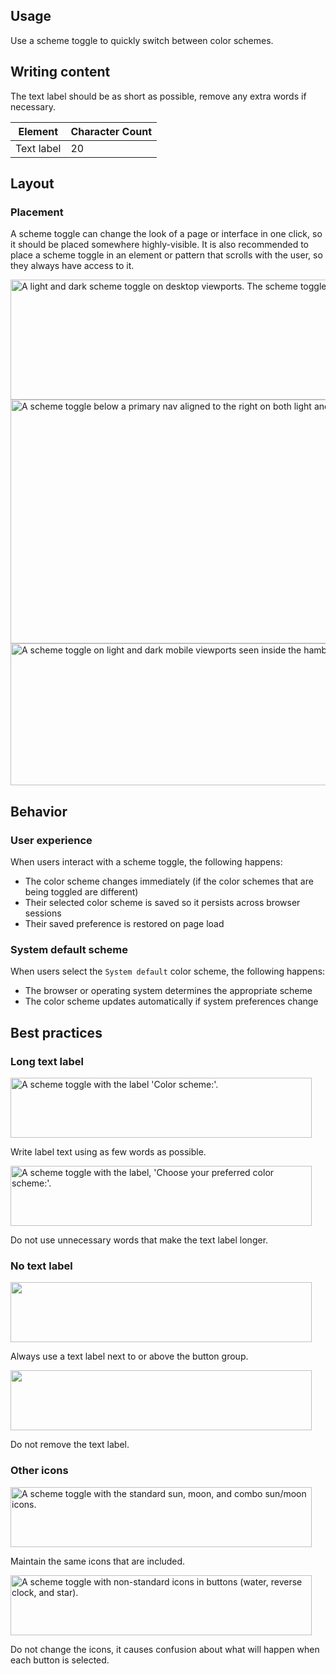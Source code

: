 ## Usage

Use a scheme toggle to quickly switch between color schemes.

## Writing content

The text label should be as short as possible, remove any extra words if necessary.

<rh-table>

| Element      | Character Count |
|--------------|-----------------|
| Text label   | 20              |

</rh-table>

## Layout

### Placement

A scheme toggle can change the look of a page or interface in one click, so it should be placed somewhere highly-visible. It is also recommended to place a scheme toggle in an element or pattern that scrolls with the user, so they always have access to it.

<uxdot-example color-palette="light" layout="full" no-border>
  <img alt="A light and dark scheme toggle on desktop viewports. The scheme toggle is on the far right and the logo is on the far left."
       src="../scheme-toggle-guidelines-layout-placement-1.svg"
       width="1012"
       height="192">
</uxdot-example>

<uxdot-example color-palette="light" layout="full" no-border>
  <img alt="A scheme toggle below a primary nav aligned to the right on both light and dark color schemes."
       src="../scheme-toggle-guidelines-layout-placement-2.svg"
       width="1012"
       height="390">
</uxdot-example>

<uxdot-example color-palette="light" layout="full" no-border>
  <img alt="A scheme toggle on light and dark mobile viewports seen inside the hamburger menu."
       src="../scheme-toggle-guidelines-layout-placement-3.svg"
       width="784"
       height="227">
</uxdot-example>

## Behavior

### User experience

When users interact with a scheme toggle, the following happens:

  - The color scheme changes immediately (if the color schemes that are being toggled are different)
  - Their selected color scheme is saved so it persists across browser sessions
  - Their saved preference is restored on page load

### System default scheme

When users select the `System default` color scheme, the following happens:

  - The browser or operating system determines the appropriate scheme
  - The color scheme updates automatically if system preferences change

## Best practices

### Long text label

<div class="grid sm-two-columns">
  <uxdot-best-practice variant="do">
    <uxdot-example slot="image" color-palette="lightest">
      <img src="../scheme-toggle-guidelines-best-practice-1-do.svg"
        alt="A scheme toggle with the label 'Color scheme:'."
        width="482"
        height="96">
    </uxdot-example>
    <p>Write label text using as few words as possible.</p>
  </uxdot-best-practice>

  <uxdot-best-practice variant="dont">
    <uxdot-example slot="image" color-palette="lightest">
      <img src="../scheme-toggle-guidelines-best-practice-1-dont.svg"
        alt="A scheme toggle with the label, 'Choose your preferred color scheme:'."
        width="482"
        height="96">
    </uxdot-example>
    <p>Do not use unnecessary words that make the text label longer.</p>
  </uxdot-best-practice>
</div>

### No text label

<div class="grid sm-two-columns">
  <uxdot-best-practice variant="do">
    <uxdot-example slot="image" color-palette="lightest">
      <img src="../scheme-toggle-guidelines-best-practice-2-do.svg"
        alt=""
        width="482"
        height="96">
    </uxdot-example>
    <p>Always use a text label next to or above the button group.</p>
  </uxdot-best-practice>

  <uxdot-best-practice variant="dont">
    <uxdot-example slot="image" color-palette="lightest">
      <img src="../scheme-toggle-guidelines-best-practice-2-dont.svg"
        alt=""
        width="482"
        height="96">
    </uxdot-example>
    <p>Do not remove the text label.</p>
  </uxdot-best-practice>
</div>

### Other icons

<div class="grid sm-two-columns">
  <uxdot-best-practice variant="do">
    <uxdot-example slot="image" color-palette="lightest">
      <img src="../scheme-toggle-guidelines-best-practice-3-do.svg"
        alt="A scheme toggle with the standard sun, moon, and combo sun/moon icons."
        width="482"
        height="96">
    </uxdot-example>
    <p>Maintain the same icons that are included.</p>
  </uxdot-best-practice>

  <uxdot-best-practice variant="dont">
    <uxdot-example slot="image" color-palette="lightest">
      <img src="../scheme-toggle-guidelines-best-practice-3-dont.svg"
        alt="A scheme toggle with non-standard icons in buttons (water, reverse clock, and star)."
        width="482"
        height="96">
    </uxdot-example>
    <p>Do not change the icons, it causes confusion about what will happen when each button is selected.</p>
  </uxdot-best-practice>
</div>
